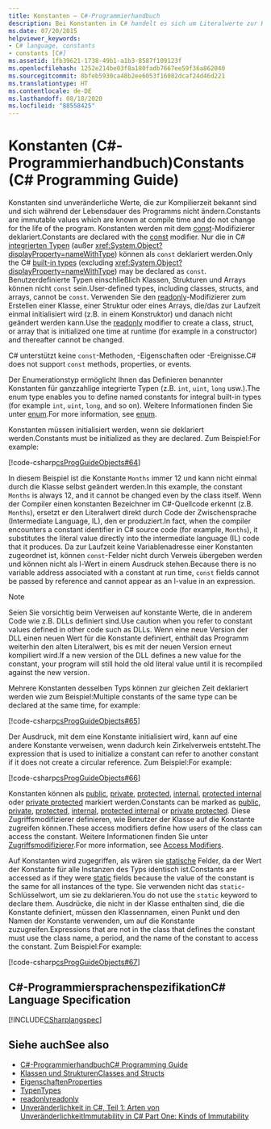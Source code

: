 ```yaml
---
title: Konstanten – C#-Programmierhandbuch
description: Bei Konstanten in C# handelt es sich um Literalwerte zur Kompilierzeit, die sich nicht ändern, wenn das Programm kompiliert wird. Nur in C# integrierte Typen können Konstanten sein.
ms.date: 07/20/2015
helpviewer_keywords:
- C# language, constants
- constants [C#]
ms.assetid: 1fb39621-1738-49b1-a1b3-8587f109123f
ms.openlocfilehash: 1252e214be03f8a180fadb7667ee59f36a862040
ms.sourcegitcommit: 8bfeb5930ca48b2ee6053f16082dcaf24d46d221
ms.translationtype: HT
ms.contentlocale: de-DE
ms.lasthandoff: 08/18/2020
ms.locfileid: "88558425"
---
```

# <a name="constants-c-programming-guide"></a><span data-ttu-id="19711-104">Konstanten (C#-Programmierhandbuch)</span><span class="sxs-lookup"><span data-stu-id="19711-104">Constants (C# Programming Guide)</span></span>
<span data-ttu-id="19711-105">Konstanten sind unveränderliche Werte, die zur Kompilierzeit bekannt sind und sich während der Lebensdauer des Programms nicht ändern.</span><span class="sxs-lookup"><span data-stu-id="19711-105">Constants are immutable values which are known at compile time and do not change for the life of the program.</span></span> <span data-ttu-id="19711-106">Konstanten werden mit dem [const](../../language-reference/keywords/const.md)-Modifizierer deklariert.</span><span class="sxs-lookup"><span data-stu-id="19711-106">Constants are declared with the [const](../../language-reference/keywords/const.md) modifier.</span></span> <span data-ttu-id="19711-107">Nur die in C# [integrierten Typen](../../language-reference/builtin-types/built-in-types.md) (außer <xref:System.Object?displayProperty=nameWithType>) können als `const` deklariert werden.</span><span class="sxs-lookup"><span data-stu-id="19711-107">Only the C# [built-in types](../../language-reference/builtin-types/built-in-types.md) (excluding <xref:System.Object?displayProperty=nameWithType>) may be declared as `const`.</span></span> <span data-ttu-id="19711-108">Benutzerdefinierte Typen einschließlich Klassen, Strukturen und Arrays können nicht `const` sein.</span><span class="sxs-lookup"><span data-stu-id="19711-108">User-defined types, including classes, structs, and arrays, cannot be `const`.</span></span> <span data-ttu-id="19711-109">Verwenden Sie den [readonly](../../language-reference/keywords/readonly.md)-Modifizierer zum Erstellen einer Klasse, einer Struktur oder eines Arrays, die/das zur Laufzeit einmal initialisiert wird (z.B. in einem Konstruktor) und danach nicht geändert werden kann.</span><span class="sxs-lookup"><span data-stu-id="19711-109">Use the [readonly](../../language-reference/keywords/readonly.md) modifier to create a class, struct, or array that is initialized one time at runtime (for example in a constructor) and thereafter cannot be changed.</span></span>  
  
 <span data-ttu-id="19711-110">C# unterstützt keine `const`-Methoden, -Eigenschaften oder -Ereignisse.</span><span class="sxs-lookup"><span data-stu-id="19711-110">C# does not support `const` methods, properties, or events.</span></span>  
  
 <span data-ttu-id="19711-111">Der Enumerationstyp ermöglicht Ihnen das Definieren benannter Konstanten für ganzzahlige integrierte Typen (z.B. `int`, `uint`, `long` usw.).</span><span class="sxs-lookup"><span data-stu-id="19711-111">The enum type enables you to define named constants for integral built-in types (for example `int`, `uint`, `long`, and so on).</span></span> <span data-ttu-id="19711-112">Weitere Informationen finden Sie unter [enum](../../language-reference/builtin-types/enum.md).</span><span class="sxs-lookup"><span data-stu-id="19711-112">For more information, see [enum](../../language-reference/builtin-types/enum.md).</span></span>  
  
 <span data-ttu-id="19711-113">Konstanten müssen initialisiert werden, wenn sie deklariert werden.</span><span class="sxs-lookup"><span data-stu-id="19711-113">Constants must be initialized as they are declared.</span></span> <span data-ttu-id="19711-114">Zum Beispiel:</span><span class="sxs-lookup"><span data-stu-id="19711-114">For example:</span></span>  
  
 [!code-csharp[csProgGuideObjects#64](~/samples/snippets/csharp/VS_Snippets_VBCSharp/csProgGuideObjects/CS/Objects.cs#64)]  
  
 <span data-ttu-id="19711-115">In diesem Beispiel ist die Konstante `Months` immer 12 und kann nicht einmal durch die Klasse selbst geändert werden.</span><span class="sxs-lookup"><span data-stu-id="19711-115">In this example, the constant `Months` is always 12, and it cannot be changed even by the class itself.</span></span> <span data-ttu-id="19711-116">Wenn der Compiler einen konstanten Bezeichner im C#-Quellcode erkennt (z.B. `Months`), ersetzt er den Literalwert direkt durch Code der Zwischensprache (Intermediate Language, IL), den er produziert.</span><span class="sxs-lookup"><span data-stu-id="19711-116">In fact, when the compiler encounters a constant identifier in C# source code (for example, `Months`), it substitutes the literal value directly into the intermediate language (IL) code that it produces.</span></span> <span data-ttu-id="19711-117">Da zur Laufzeit keine Variablenadresse einer Konstanten zugeordnet ist, können `const`-Felder nicht durch Verweis übergeben werden und können nicht als l-Wert in einem Ausdruck stehen.</span><span class="sxs-lookup"><span data-stu-id="19711-117">Because there is no variable address associated with a constant at run time, `const` fields cannot be passed by reference and cannot appear as an l-value in an expression.</span></span>  
  
> [!NOTE]
> <span data-ttu-id="19711-118">Seien Sie vorsichtig beim Verweisen auf konstante Werte, die in anderem Code wie z.B. DLLs definiert sind.</span><span class="sxs-lookup"><span data-stu-id="19711-118">Use caution when you refer to constant values defined in other code such as DLLs.</span></span> <span data-ttu-id="19711-119">Wenn eine neue Version der DLL einen neuen Wert für die Konstante definiert, enthält das Programm weiterhin den alten Literalwert, bis es mit der neuen Version erneut kompiliert wird.</span><span class="sxs-lookup"><span data-stu-id="19711-119">If a new version of the DLL defines a new value for the constant, your program will still hold the old literal value until it is recompiled against the new version.</span></span>  
  
 <span data-ttu-id="19711-120">Mehrere Konstanten desselben Typs können zur gleichen Zeit deklariert werden wie zum Beispiel:</span><span class="sxs-lookup"><span data-stu-id="19711-120">Multiple constants of the same type can be declared at the same time, for example:</span></span>  
  
 [!code-csharp[csProgGuideObjects#65](~/samples/snippets/csharp/VS_Snippets_VBCSharp/csProgGuideObjects/CS/Objects.cs#65)]  
  
 <span data-ttu-id="19711-121">Der Ausdruck, mit dem eine Konstante initialisiert wird, kann auf eine andere Konstante verweisen, wenn dadurch kein Zirkelverweis entsteht.</span><span class="sxs-lookup"><span data-stu-id="19711-121">The expression that is used to initialize a constant can refer to another constant if it does not create a circular reference.</span></span> <span data-ttu-id="19711-122">Zum Beispiel:</span><span class="sxs-lookup"><span data-stu-id="19711-122">For example:</span></span>  
  
 [!code-csharp[csProgGuideObjects#66](~/samples/snippets/csharp/VS_Snippets_VBCSharp/csProgGuideObjects/CS/Objects.cs#66)]  
  
 <span data-ttu-id="19711-123">Konstanten können als [public](../../language-reference/keywords/public.md), [private](../../language-reference/keywords/private.md), [protected](../../language-reference/keywords/protected.md), [internal](../../language-reference/keywords/internal.md), [protected internal](../../language-reference/keywords/protected-internal.md) oder [private protected](../../language-reference/keywords/private-protected.md) markiert werden.</span><span class="sxs-lookup"><span data-stu-id="19711-123">Constants can be marked as [public](../../language-reference/keywords/public.md), [private](../../language-reference/keywords/private.md), [protected](../../language-reference/keywords/protected.md), [internal](../../language-reference/keywords/internal.md), [protected internal](../../language-reference/keywords/protected-internal.md) or [private protected](../../language-reference/keywords/private-protected.md).</span></span> <span data-ttu-id="19711-124">Diese Zugriffsmodifizierer definieren, wie Benutzer der Klasse auf die Konstante zugreifen können.</span><span class="sxs-lookup"><span data-stu-id="19711-124">These access modifiers define how users of the class can access the constant.</span></span> <span data-ttu-id="19711-125">Weitere Informationen finden Sie unter [Zugriffsmodifizierer](./access-modifiers.md).</span><span class="sxs-lookup"><span data-stu-id="19711-125">For more information, see [Access Modifiers](./access-modifiers.md).</span></span>  
  
 <span data-ttu-id="19711-126">Auf Konstanten wird zugegriffen, als wären sie [statische](../../language-reference/keywords/static.md) Felder, da der Wert der Konstante für alle Instanzen des Typs identisch ist.</span><span class="sxs-lookup"><span data-stu-id="19711-126">Constants are accessed as if they were [static](../../language-reference/keywords/static.md) fields because the value of the constant is the same for all instances of the type.</span></span> <span data-ttu-id="19711-127">Sie verwenden nicht das `static`-Schlüsselwort, um sie zu deklarieren.</span><span class="sxs-lookup"><span data-stu-id="19711-127">You do not use the `static` keyword to declare them.</span></span> <span data-ttu-id="19711-128">Ausdrücke, die nicht in der Klasse enthalten sind, die die Konstante definiert, müssen den Klassennamen, einen Punkt und den Namen der Konstante verwenden, um auf die Konstante zuzugreifen.</span><span class="sxs-lookup"><span data-stu-id="19711-128">Expressions that are not in the class that defines the constant must use the class name, a period, and the name of the constant to access the constant.</span></span> <span data-ttu-id="19711-129">Zum Beispiel:</span><span class="sxs-lookup"><span data-stu-id="19711-129">For example:</span></span>  
  
 [!code-csharp[csProgGuideObjects#67](~/samples/snippets/csharp/VS_Snippets_VBCSharp/csProgGuideObjects/CS/Objects.cs#67)]  
  
## <a name="c-language-specification"></a><span data-ttu-id="19711-130">C#-Programmiersprachenspezifikation</span><span class="sxs-lookup"><span data-stu-id="19711-130">C# Language Specification</span></span>  
 [!INCLUDE[CSharplangspec](~/includes/csharplangspec-md.md)]  
  
## <a name="see-also"></a><span data-ttu-id="19711-131">Siehe auch</span><span class="sxs-lookup"><span data-stu-id="19711-131">See also</span></span>

- [<span data-ttu-id="19711-132">C#-Programmierhandbuch</span><span class="sxs-lookup"><span data-stu-id="19711-132">C# Programming Guide</span></span>](../index.md)
- [<span data-ttu-id="19711-133">Klassen und Strukturen</span><span class="sxs-lookup"><span data-stu-id="19711-133">Classes and Structs</span></span>](./index.md)
- [<span data-ttu-id="19711-134">Eigenschaften</span><span class="sxs-lookup"><span data-stu-id="19711-134">Properties</span></span>](./properties.md)
- [<span data-ttu-id="19711-135">Typen</span><span class="sxs-lookup"><span data-stu-id="19711-135">Types</span></span>](../types/index.md)
- [<span data-ttu-id="19711-136">readonly</span><span class="sxs-lookup"><span data-stu-id="19711-136">readonly</span></span>](../../language-reference/keywords/readonly.md)
- [<span data-ttu-id="19711-137">Unveränderlichkeit in C#, Teil 1: Arten von Unveränderlichkeit</span><span class="sxs-lookup"><span data-stu-id="19711-137">Immutability in C# Part One: Kinds of Immutability</span></span>](https://docs.microsoft.com/archive/blogs/ericlippert/immutability-in-c-part-one-kinds-of-immutability)
